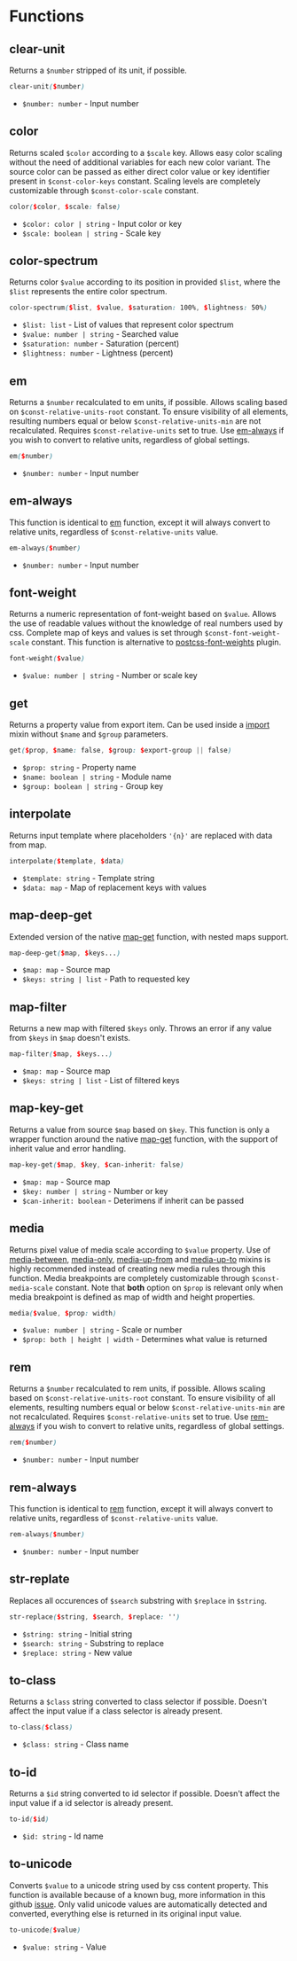 # Functions

## clear-unit

Returns a `$number` stripped of its unit, if possible.

```scss
clear-unit($number)
```

- `$number: number` - Input number

## color

Returns scaled `$color` according to a `$scale` key. Allows easy color scaling
without the need of additional variables for each new color variant. The source
color can be passed as either direct color value or key identifier present in
`$const-color-keys` constant. Scaling levels are completely customizable through
`$const-color-scale` constant.

```scss
color($color, $scale: false)
```

- `$color: color | string` - Input color or key
- `$scale: boolean | string` - Scale key

## color-spectrum

Returns color `$value` according to its position in provided `$list`, where the
`$list` represents the entire color spectrum.

```scss
color-spectrum($list, $value, $saturation: 100%, $lightness: 50%)
```

- `$list: list` - List of values that represent color spectrum
- `$value: number | string` - Searched value
- `$saturation: number` - Saturation (percent)
- `$lightness: number` - Lightness (percent)

## em

Returns a `$number` recalculated to em units, if possible. Allows scaling based
on `$const-relative-units-root` constant. To ensure visibility of all elements,
resulting numbers equal or below `$const-relative-units-min` are not
recalculated. Requires `$const-relative-units` set to true. Use
[em-always](#em-always) if you wish to convert to relative units, regardless of
global settings.

```scss
em($number)
```

- `$number: number` - Input number

## em-always

This function is identical to [em](#em) function, except it will always convert
to relative units, regardless of `$const-relative-units` value.

```scss
em-always($number)
```

- `$number: number` - Input number

## font-weight

Returns a numeric representation of font-weight based on `$value`. Allows the
use of readable values without the knowledge of real numbers used by css.
Complete map of keys and values is set through `$const-font-weight-scale`
constant. This function is alternative to
[postcss-font-weights](https://github.com/jonathantneal/postcss-font-weights)
plugin.

```scss
font-weight($value)
```

- `$value: number | string` - Number or scale key

## get

Returns a property value from export item. Can be used inside a
[import](/mixin.md#import) mixin without `$name` and `$group` parameters.

```scss
get($prop, $name: false, $group: $export-group || false)
```

- `$prop: string` - Property name
- `$name: boolean | string` - Module name
- `$group: boolean | string` - Group key

## interpolate

Returns input template where placeholders `'{n}'` are replaced with data from
map.

```scss
interpolate($template, $data)
```

- `$template: string` - Template string
- `$data: map` - Map of replacement keys with values

## map-deep-get

Extended version of the native
[map-get](http://sass-lang.com/documentation/Sass/Script/Functions.html#map_get-instance_method)
function, with nested maps support.

```scss
map-deep-get($map, $keys...)
```

- `$map: map` - Source map
- `$keys: string | list` - Path to requested key

## map-filter

Returns a new map with filtered `$keys` only. Throws an error if any value from
`$keys` in `$map` doesn't exists.

```scss
map-filter($map, $keys...)
```

- `$map: map` - Source map
- `$keys: string | list` - List of filtered keys

## map-key-get

Returns a value from source `$map` based on `$key`. This function is only a
wrapper function around the native
[map-get](http://sass-lang.com/documentation/Sass/Script/Functions.html#map_get-instance_method)
function, with the support of inherit value and error handling.

```scss
map-key-get($map, $key, $can-inherit: false)
```

- `$map: map` - Source map
- `$key: number | string` - Number or key
- `$can-inherit: boolean` - Deterimens if inherit can be passed

## media

Returns pixel value of media scale according to `$value` property. Use of
[media-between](#mixin-media-between), [media-only](#mixin-media-only),
[media-up-from](#mixin-media-up-from) and [media-up-to](#mixin-media-up-to)
mixins is highly recommended instead of creating new media rules through this
function. Media breakpoints are completely customizable through
`$const-media-scale` constant. Note that **both** option on `$prop` is relevant
only when media breakpoint is defined as map of width and height properties.

```scss
media($value, $prop: width)
```

- `$value: number | string` - Scale or number
- `$prop: both | height | width` - Determines what value is returned

## rem

Returns a `$number` recalculated to rem units, if possible. Allows scaling based
on `$const-relative-units-root` constant. To ensure visibility of all elements,
resulting numbers equal or below `$const-relative-units-min` are not
recalculated. Requires `$const-relative-units` set to true. Use
[rem-always](#rem-always) if you wish to convert to relative units, regardless
of global settings.

```scss
rem($number)
```

- `$number: number` - Input number

## rem-always

This function is identical to [rem](#rem) function, except it will always
convert to relative units, regardless of `$const-relative-units` value.

```scss
rem-always($number)
```

- `$number: number` - Input number

## str-replate

Replaces all occurences of `$search` substring with `$replace` in `$string`.

```scss
str-replace($string, $search, $replace: '')
```

- `$string: string` - Initial string
- `$search: string` - Substring to replace
- `$replace: string` - New value

## to-class

Returns a `$class` string converted to class selector if possible. Doesn't
affect the input value if a class selector is already present.

```scss
to-class($class)
```

- `$class: string` - Class name

## to-id

Returns a `$id` string converted to id selector if possible. Doesn't affect the
input value if a id selector is already present.

```scss
to-id($id)
```

- `$id: string` - Id name

## to-unicode

Converts `$value` to a unicode string used by css content property. This
function is available because of a known bug, more information in this github
[issue](https://github.com/sass/sass/issues/1395). Only valid unicode values are
automatically detected and converted, everything else is returned in its
original input value.

```scss
to-unicode($value)
```

- `$value: string` - Value
